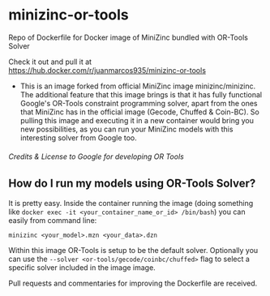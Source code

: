 # minizinc-or-tools
Repo of Dockerfile for Docker image of MiniZinc bundled with OR-Tools Solver

Check it out and pull it at https://hub.docker.com/r/juanmarcos935/minizinc-or-tools

* This is an image forked from official MiniZinc image minizinc/minizinc. The additional feature that this image brings is that it has fully functional Google's OR-Tools constraint programming solver, apart from the ones that MiniZinc has in the official image (Gecode, Chuffed & Coin-BC). So pulling this image and executing it in a new container would bring you new possibilities, as you can run your MiniZinc models with this interesting solver from Google too.

###### Credits & License to Google for developing OR Tools

## How do I run my models using OR-Tools Solver?

It is pretty easy. Inside the container running the image (doing something like `docker exec -it <your_container_name_or_id> /bin/bash`) you can easily from command line:

`minizinc <your_model>.mzn <your_data>.dzn`

Within this image OR-Tools is setup to be the default solver. Optionally you can use the `--solver <or-tools/gecode/coinbc/chuffed>` flag to select a specific solver included in the image image.

Pull requests and commentaries for improving the Dockerfile are received.
